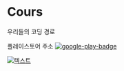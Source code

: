 # Cours
우리들의 코딩 경로

플레이스토어 주소
[![google-play-badge](https://github.com/PARKJONGMlN/Cours/assets/77707692/ab98934b-b749-4e67-9175-a9eb7faea3d6)](https://unity3d.com/kr)

[![텍스트](http://cfile24.uf.tistory.com/image/2444873B57E257821FA2AE)](https://unity3d.com/kr)
